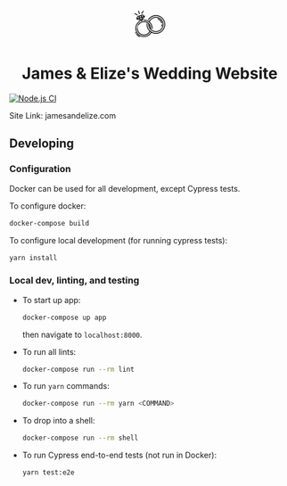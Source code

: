 <p align="center">
    <img alt="Gatsby" src=".github/assets/rings.png" width="60" />
</p>
<h1 align="center">
  James & Elize's Wedding Website
</h1>

[![Node.js CI](https://github.com/jamescurtin/jamesandelizedotcom/actions/workflows/workflow.yml/badge.svg)](https://github.com/jamescurtin/jamesandelizedotcom/actions/workflows/workflow.yml)

Site Link: jamesandelize.com

## Developing

### Configuration

Docker can be used for all development, except Cypress tests.

To configure docker:

```bash
docker-compose build
```

To configure local development (for running cypress tests):

```bash
yarn install
```

### Local dev, linting, and testing

-   To start up app:

    ```bash
    docker-compose up app
    ```

    then navigate to `localhost:8000`.

-   To run all lints:

    ```bash
    docker-compose run --rm lint
    ```

-   To run `yarn` commands:

    ```bash
    docker-compose run --rm yarn <COMMAND>
    ```

-   To drop into a shell:

    ```bash
    docker-compose run --rm shell
    ```

-   To run Cypress end-to-end tests (not run in Docker):

    ```bash
    yarn test:e2e
    ```
